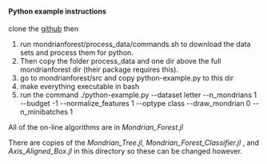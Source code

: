 #### Python example instructions

clone the [github](https://github.com/balajiln/mondrianforest) then

1. run mondrianforest/process_data/commands.sh to download the data sets and process them for python.
2. Then copy the folder process_data and one dir above the full mondrianforest dir (their package requires this).
3. go to mondrianforest/src and copy python-example.py to this dir
4. make everything executable in bash
5. run the command ./python-example.py --dataset letter --n_mondrians 1 --budget -1 --normalize_features 1 --optype class --draw_mondrian 0 --n_minibatches 1





All of the on-line algorithms are in *Mondrian_Forest.jl*

There are copies of the *Mondrian_Tree.jl*, *Mondrian_Forest_Classifier.jl* , and *Axis_Aligned_Box.jl* in this
directory so these can be changed however.
